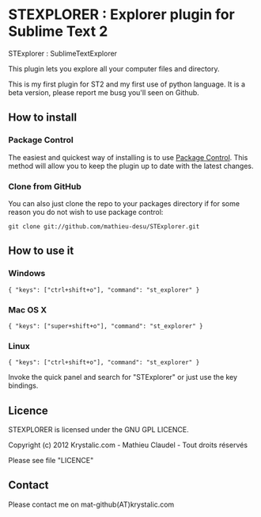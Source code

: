 # STEXPLORER : Explorer plugin for Sublime Text 2

STExplorer : SublimeTextExplorer

This plugin lets you explore all your computer files and directory.

This is my first plugin for ST2 and my first use of python language. It is a beta version, please report me busg you'll seen on Github.

## How to install

### Package Control

The easiest and quickest way of installing is to use [Package Control](http://wbond.net/sublime_packages/package_control).
This method will allow you to keep the plugin up to date with the latest changes.

### Clone from GitHub

You can also just clone the repo to your packages directory if for some reason you do not wish to use package control:

    git clone git://github.com/mathieu-desu/STExplorer.git

## How to use it

### Windows
    { "keys": ["ctrl+shift+o"], "command": "st_explorer" }

### Mac OS X
    { "keys": ["super+shift+o"], "command": "st_explorer" }

### Linux
    { "keys": ["ctrl+shift+o"], "command": "st_explorer" }

Invoke the quick panel and search for "STExplorer" or just use the key bindings.

## Licence

  STEXPLORER is licensed under the GNU GPL LICENCE.

  Copyright (c) 2012 Krystalic.com - Mathieu Claudel - Tout droits réservés 

  Please see file "LICENCE"

## Contact

  Please contact me on mat-github(AT)krystalic.com